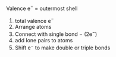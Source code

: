 Valence e$^-$ = outermost shell 
1) total valence e$^-$
2) Arrange atoms
3) Connect with single bond $-$ (2e$^-$)
4) add lone pairs to atoms
5) Shift e$^-$ to make double or triple bonds